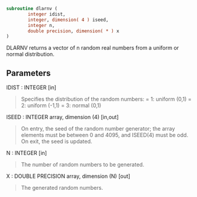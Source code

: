 ```fortran
subroutine dlarnv (
        integer idist,
        integer, dimension( 4 ) iseed,
        integer n,
        double precision, dimension( * ) x
)
```

DLARNV returns a vector of n random real numbers from a uniform or
normal distribution.

## Parameters
IDIST : INTEGER [in]
> Specifies the distribution of the random numbers:
> = 1:  uniform (0,1)
> = 2:  uniform (-1,1)
> = 3:  normal (0,1)

ISEED : INTEGER array, dimension (4) [in,out]
> On entry, the seed of the random number generator; the array
> elements must be between 0 and 4095, and ISEED(4) must be
> odd.
> On exit, the seed is updated.

N : INTEGER [in]
> The number of random numbers to be generated.

X : DOUBLE PRECISION array, dimension (N) [out]
> The generated random numbers.
